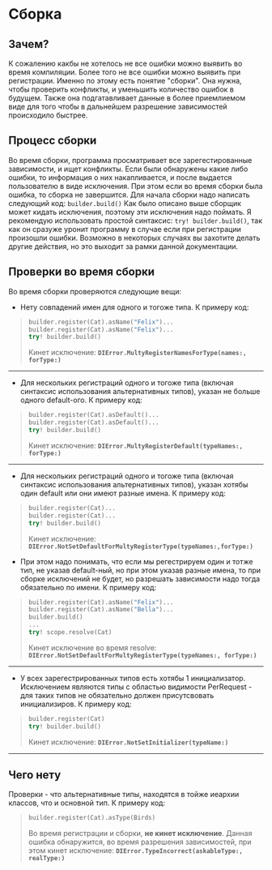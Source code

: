 # Сборка

## Зачем?
К сожалению какбы не хотелось не все ошибки можно выявить во время компиляции. Более того не все ошибки можно выявить при регистрации. Именно по этому есть понятие "сборки". Она нужна, чтобы проверить конфликты, и уменьшить количество ошибок в будущем. Также она подгатавливает данные в более приемлиемом виде для того чтобы в дальнейшем разрешение зависимостей происходило быстрее.

## Процесс сборки
Во время сборки, программа просматривает все зарегестированные зависимости, и ищет конфликты. Если были обнаружены какие либо ошибки, то информация о них накапливается, и после выдается пользователю в виде исключения. При этом если во время сборки была ошибка, то сборка не завершится.
Для начала сборки надо написать следующий код: `builder.build()`
Как было описано выше сборщик может кидать исключения, поэтому эти исключения надо поймать.
Я рекомендую использовать простой синтаксис: `try! builder.build()`, так как он сразуже уронит программу в случае если при регистрации произошли ошибки. Возможно в некоторых случаях вы захотите делать другие действия, но это выходит за рамки данной документации.

## Проверки во время сборки
Во время сборки проверяются следующие вещи:
* Нету совпадений имен для одного и тогоже типа. К примеру код:
> ```Swift
> builder.register(Cat).asName("Felix")...
> builder.register(Cat).asName("Felix")...
> try! builder.build()
> ```
> Кинет исключение: **`DIError.MultyRegisterNamesForType(names:, forType:)`**  
***

* Для нескольких регистраций одного и тогоже типа (включая синтаксис использования альтернативных типов), указан не больше одного default-ого. К примеру код:
> ```Swift
> builder.register(Cat).asDefault()...
> builder.register(Cat).asDefault()...
> try! builder.build()
> ```
> Кинет исключение: **`DIError.MultyRegisterDefault(typeNames:, forType:)`**
***

* Для нескольких регистраций одного и тогоже типа (включая синтаксис использования альтернативных типов), указан хотябы один default или они имеют разные имена. К примеру код:
> ```Swift
> builder.register(Cat)...
> builder.register(Cat)...
> try! builder.build()
> ```
> Кинет исключение: **`DIError.NotSetDefaultForMultyRegisterType(typeNames:,forType:)`**

* При этом надо понимать, что если мы регестрируем один и тотже тип, не указав default-ный, но при этом указав разные имена, то при сборке исключений не будет, но разрешать зависимости надо тогда обязательно по имени. К примеру код:
> ```Swift
> builder.register(Cat).asName("Felix")...
> builder.register(Cat).asName("Bella")...
> builder.build()
> ...
> try! scope.resolve(Cat)
> ```
> Кинет исключение во время resolve: **`DIError.NotSetDefaultForMultyRegisterType(typeNames:, forType:)`**
***

* У всех зарегестрированных типов есть хотябы 1 инициализатор. Исключением являются типы с областью видимости PerRequest - для таких типов не обязательно должен присутсвовать инициализиров. К примеру код:
> ```Swift
> builder.register(Cat)
> try! builder.build()
> ```  
> Кинет исключение: **`DIError.NotSetInitializer(typeName:)`**
***


## Чего нету
Проверки - что альтернативные типы, находятся в тойже иеархии классов, что и основной тип. К примеру код:
> ```Swift
> builder.register(Cat).asType(Birds)
> ```  
> Во время регистрации и сборки, **не кинет исключение**. Данная ошибка обнаружится, во время разрешения зависимостей, при этом кинет исключение: **`DIError.TypeIncorrect(askableType:, realType:)`**


